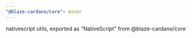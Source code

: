 ```yaml
---
"@blaze-cardano/core": minor
---
```


nativescript utils, exported as "NativeScript" from @blaze-cardano/core
